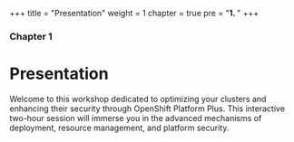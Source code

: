 +++
title = "Presentation"
weight = 1
chapter = true
pre = "<b>1. </b>"
+++

### Chapter 1

# Presentation

Welcome to this workshop dedicated to optimizing your clusters and enhancing their security through OpenShift Platform Plus. This interactive two-hour session will immerse you in the advanced mechanisms of deployment, resource management, and platform security.


